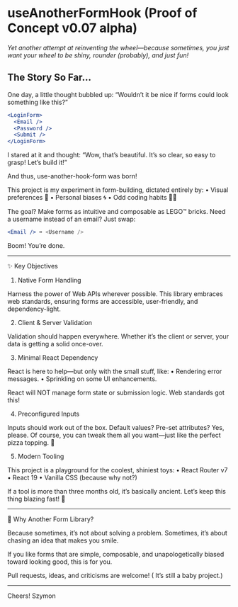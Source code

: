 # useAnotherFormHook (Proof of Concept v0.07 alpha)

*Yet another attempt at reinventing the wheel—because sometimes, you just want your wheel to be shiny, rounder (probably), and just fun!*

## The Story So Far…

One day, a little thought bubbled up:
“Wouldn’t it be nice if forms could look something like this?”

```jsx
<LoginForm>
  <Email />
  <Password />
  <Submit />
</LoginForm>
```

I stared at it and thought:
“Wow, that’s beautiful. It’s so clear, so easy to grasp! Let’s build it!”

And thus, use-another-hook-form was born!

This project is my experiment in form-building, dictated entirely by:
	•	Visual preferences 🎨
	•	Personal biases 🌀
	•	Odd coding habits 🤷‍♂️

The goal? Make forms as intuitive and composable as LEGO™ bricks. Need a username instead of an email? Just swap:

```jsx
<Email /> ➡️ <Username />
```

Boom! You’re done.

---

✨ Key Objectives

1. Native Form Handling

Harness the power of Web APIs wherever possible. This library embraces web standards, ensuring forms are accessible, user-friendly, and dependency-light.

2. Client & Server Validation

Validation should happen everywhere. Whether it’s the client or server, your data is getting a solid once-over.

3. Minimal React Dependency

React is here to help—but only with the small stuff, like:
	•	Rendering error messages.
	•	Sprinkling on some UI enhancements.

React will NOT manage form state or submission logic. Web standards got this!

4. Preconfigured Inputs

Inputs should work out of the box. Default values? Pre-set attributes? Yes, please. Of course, you can tweak them all you want—just like the perfect pizza topping. 🍕

5. Modern Tooling

This project is a playground for the coolest, shiniest toys:
	•	React Router v7
	•	React 19
	•	Vanilla CSS (because why not?)

If a tool is more than three months old, it’s basically ancient. Let’s keep this thing blazing fast! 🚀

---

🌟 Why Another Form Library?

Because sometimes, it’s not about solving a problem. Sometimes, it’s about chasing an idea that makes you smile.

If you like forms that are simple, composable, and unapologetically biased toward looking good, this is for you.

Pull requests, ideas, and criticisms are welcome!
( It’s still a baby project.)

---

Cheers!
Szymon
